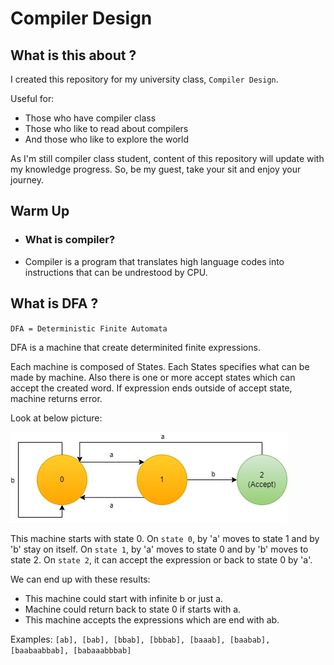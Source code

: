 # Compiler Design

## What is this about ?

I created this repository for my university class, `Compiler Design`.

Useful for:
- Those who have compiler class
- Those who like to read about compilers
- And those who like to explore the world

As I'm still compiler class student, content of this repository will update with my knowledge progress. So, be my guest, take your sit and enjoy your journey.

## Warm Up

- ### What is compiler?
- Compiler is a program that translates high language codes into instructions that can be undrestood by CPU.

## What is DFA ?

`DFA = Deterministic Finite Automata`

DFA is a machine that create determinited finite expressions.

Each machine is composed of States. Each States specifies what can be made by machine. Also there is one or more accept states which can accept the created word. If expression ends outside of accept state, machine returns error.

Look at below picture:

<img src="DFA.png">

This machine starts with state 0. 
On `state 0`, by 'a' moves to state 1 and by 'b' stay on itself.
On `state 1`, by 'a' moves to state 0 and by 'b' moves to state 2.
On `state 2`, it can accept the expression or back to state 0 by 'a'.

We can end up with these results:
- This machine could start with infinite b or just a.
- Machine could return back to state 0 if starts with a.
- This machine accepts the expressions which are end with ab.

Examples: 
`[ab], [bab], [bbab], [bbbab], [baaab], [baabab], [baabaabbab], [babaaabbbab]`